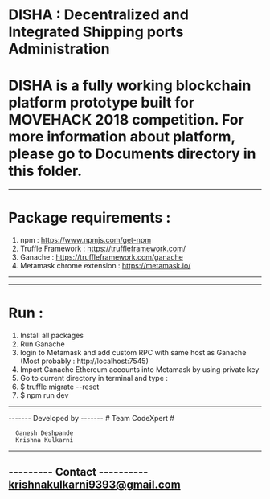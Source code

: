 # DISHA : Decentralized and Integrated Shipping ports Administration

# DISHA is a fully working blockchain platform prototype built for MOVEHACK 2018 competition. For more information about platform, please go to Documents directory in this folder.


-------------------------------------------------------
# Package requirements :

1. npm : https://www.npmjs.com/get-npm
2. Truffle Framework : https://truffleframework.com/
3. Ganache : https://truffleframework.com/ganache
4. Metamask chrome extension : https://metamask.io/
-------------------------------------------------------

-------------------------------------------------------
# Run :

1. Install all packages
2. Run Ganache
3. login to Metamask and add custom RPC with same host as Ganache (Most probably : http://localhost:7545)
4. Import Ganache Ethereum accounts into Metamask by using private key
4. Go to current directory in terminal and type :
5. $ truffle migrate --reset
6. $ npm run dev
-------------------------------------------------------

------- Developed by -------
     # Team CodeXpert #

      Ganesh Deshpande
      Krishna Kulkarni
----------------------------

--------- Contact ----------
krishnakulkarni9393@gmail.com
----------------------------